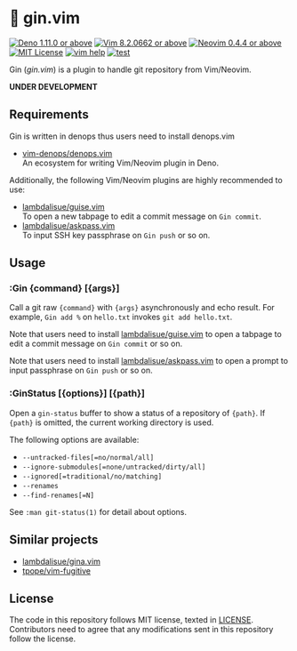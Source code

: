 # 🥃 gin.vim

[![Deno 1.11.0 or above](https://img.shields.io/badge/Deno-Support%201.11.0-yellowgreen.svg?logo=deno)](https://github.com/denoland/deno/tree/v1.11.0)
[![Vim 8.2.0662 or above](https://img.shields.io/badge/Vim-Support%208.2.0662-yellowgreen.svg?logo=vim)](https://github.com/vim/vim/tree/v8.2.0662)
[![Neovim 0.4.4 or above](https://img.shields.io/badge/Neovim-Support%200.4.4-yellowgreen.svg?logo=neovim&logoColor=white)](https://github.com/neovim/neovim/tree/v0.4.4)
[![MIT License](https://img.shields.io/badge/license-MIT-blue.svg)](LICENSE)
[![vim help](https://img.shields.io/badge/vim-%3Ah%20gin-orange.svg)](doc/gin.txt)
[![test](https://github.com/lambdalisue/gin.vim/actions/workflows/test.yml/badge.svg)](https://github.com/lambdalisue/gin.vim/actions/workflows/test.yml)

Gin (_gin.vim_) is a plugin to handle git repository from Vim/Neovim.

**UNDER DEVELOPMENT**

## Requirements

Gin is written in denops thus users need to install denops.vim

- [vim-denops/denops.vim][vim-denops/denops.vim]<br> An ecosystem for writing
  Vim/Neovim plugin in Deno.

Additionally, the following Vim/Neovim plugins are highly recommended to use:

- [lambdalisue/guise.vim][lambdalisue/guise.vim]<br> To open a new tabpage to
  edit a commit message on `Gin commit`.
- [lambdalisue/askpass.vim][lambdalisue/askpass.vim]<br> To input SSH key
  passphrase on `Gin push` or so on.

[vim-denops/denops.vim]: https://github.com/vim-denops/denops.vim
[lambdalisue/guise.vim]: https://github.com/lambdalisue/guise.vim
[lambdalisue/askpass.vim]: https://github.com/lambdalisue/askpass.vim

## Usage

### :Gin {command} [{args}]

Call a git raw `{command}` with `{args}` asynchronously and echo result. For
example, `Gin add %` on `hello.txt` invokes `git add hello.txt`.

Note that users need to install [lambdalisue/guise.vim][lambdalisue/guise.vim]
to open a tabpage to edit a commit message on `Gin commit` or so on.

Note that users need to install
[lambdalisue/askpass.vim][lambdalisue/askpass.vim] to open a prompt to input
passphrase on `Gin push` or so on.

### :GinStatus [{options}] [{path}]

Open a `gin-status` buffer to show a status of a repository of `{path}`. If
`{path}` is omitted, the current working directory is used.

The following options are available:

- `--untracked-files[=no/normal/all]`
- `--ignore-submodules[=none/untracked/dirty/all]`
- `--ignored[=traditional/no/matching]`
- `--renames`
- `--find-renames[=N]`

See `:man git-status(1)` for detail about options.

## Similar projects

- [lambdalisue/gina.vim](https://github.com/lambdalisue/gina.vim)
- [tpope/vim-fugitive](https://github.com/tpope/vim-fugitive)

## License

The code in this repository follows MIT license, texted in [LICENSE](./LICENSE).
Contributors need to agree that any modifications sent in this repository follow
the license.

